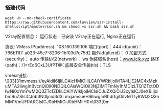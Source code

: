 ### 搭建代码

```shell
wget -N --no-check-certificate https://raw.githubusercontent.com/luvvien/ssr-install-shellscript/master/ssr.sh && chmod +x ssr.sh && bash ssr.sh
```

V2ray配置信息：
 运行状态：已安装 V2ray正在运行, Nginx正在运行

 协议:  VMess
 IP(address):  108.160.139.106
 端口(port)：444
 id(uuid)：766b11f7-a023-45e7-8206-1bf03d7e75d2
 额外id(alterid)： 0
 加密方式(security)： auto
 传输协议(network)： ws
 伪装域名(host)：www.lcjk.xyz
 路径(path)：/1=rEd6CxL3UfPT@(
 底层安全传输(tls)：TLS

vmess链接: \033[31mvmess://eyAidiI6IjIiLCAicHMiOiIiLCAiYWRkIjoiMTA4LjE2MC4xMzkuMTA2IiwgInBvcnQiOiI0NDQiLCAiaWQiOiI3NjZiMTFmNy1hMDIzLTQ1ZTctODIwNi0xYmYwM2Q3ZTc1ZDIiLCAiYWlkIjoiMCIsICJuZXQiOiJ3cyIsICJ0eXBlIjoibm9uZSIsICJob3N0Ijoid3d3LmxjamsueHl6IiwgInBhdGgiOiIvMT1yRWQ2Q3hMM1VmUFRAKCIsICJ0bHMiOiJ0bHMiIH0=\033[0m

